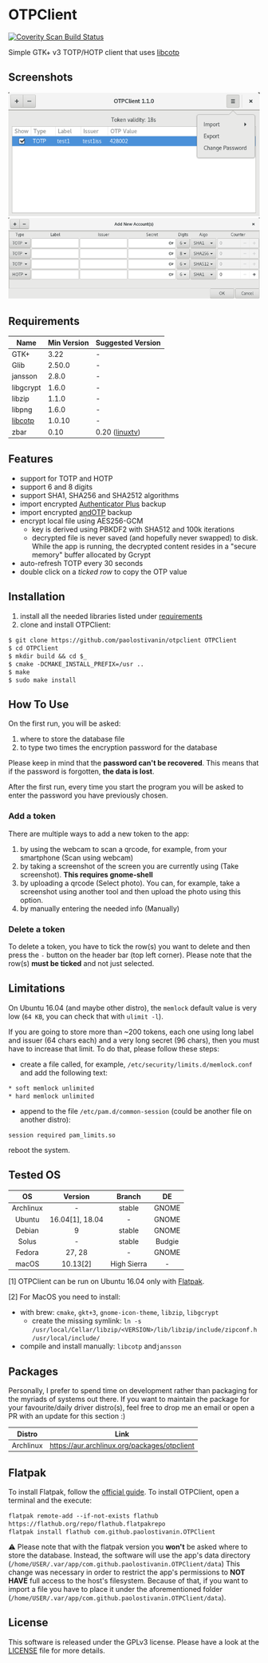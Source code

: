 # OTPClient
<a href="https://scan.coverity.com/projects/paolostivanin-otpclient">
  <img alt="Coverity Scan Build Status"
       src="https://scan.coverity.com/projects/12749/badge.svg"/>
</a>

Simple GTK+ v3 TOTP/HOTP client that uses [libcotp](https://github.com/paolostivanin/libcotp)

## Screenshots
![Main window](/data/screenshots/mainwin.png?raw=true "Main window")
![Add tokens](/data/screenshots/addtokens.png?raw=true "Add new tokens")

## Requirements
|Name|Min Version|Suggested Version|
|----|-----------|-----------------|
|GTK+|3.22|-|
|Glib|2.50.0|-|
|jansson|2.8.0|-|
|libgcrypt|1.6.0|-|
|libzip|1.1.0|-|
|libpng|1.6.0|-|
|[libcotp](https://github.com/paolostivanin/libcotp)|1.0.10|-|
|zbar|0.10|0.20 ([linuxtv](https://linuxtv.org/downloads/zbar/))    |

## Features
- support for TOTP and HOTP
- support 6 and 8 digits
- support SHA1, SHA256 and SHA2512 algorithms
- import encrypted [Authenticator Plus](https://www.authenticatorplus.com/) backup
- import encrypted [andOTP](https://github.com/flocke/andOTP) backup
- encrypt local file using AES256-GCM
  - key is derived using PBKDF2 with SHA512 and 100k iterations
  - decrypted file is never saved (and hopefully never swapped) to disk. While the app is running, the decrypted content resides in a "secure memory" buffer allocated by Gcrypt 
- auto-refresh TOTP every 30 seconds
- double click on a *ticked row* to copy the OTP value

## Installation
1. install all the needed libraries listed under [requirements](#requirements)
2. clone and install OTPClient:
```
$ git clone https://github.com/paolostivanin/otpclient OTPClient
$ cd OTPClient
$ mkdir build && cd $_
$ cmake -DCMAKE_INSTALL_PREFIX=/usr ..
$ make
$ sudo make install
```

## How To Use
On the first run, you will be asked:

1. where to store the database file
2. to type two times the encryption password for the database

Please keep in mind that the **password can't be recovered**. This means that if the password is forgotten, **the data is lost**.

After the first run, every time you start the program you will be asked to enter the password you have previously chosen.

### Add a token
There are multiple ways to add a new token to the app:
1. by using the webcam to scan a qrcode, for example, from your smartphone (Scan using webcam)
2. by taking a screenshot of the screen you are currently using (Take screenshot). **This requires gnome-shell**
3. by uploading a qrcode (Select photo). You can, for example, take a screenshot using another tool and then upload the photo using this option.
4. by manually entering the needed info (Manually)

### Delete a token
To delete a token, you have to tick the row(s) you want to delete and then press the `-` button on the header bar (top left corner).
Please note that the row(s) **must be ticked** and not just selected.

## Limitations
On Ubuntu 16.04 (and maybe other distro), the `memlock` default value is very low (`64 KB`, you can check that with `ulimit -l`).

If you are going to store more than ~200 tokens, each one using long label and issuer (64 chars each) and a very long secret (96 chars), then you must have to increase that limit.
To do that, please follow these steps:
* create a file called, for example, `/etc/security/limits.d/memlock.conf` and add the following text:
```
* soft memlock unlimited
* hard memlock unlimited
```
* append to the file `/etc/pam.d/common-session` (could be another file on another distro):
```
session required pam_limits.so
```
reboot the system.

## Tested OS

|OS|Version|Branch|DE|
|:-:|:----:|:----:|:-:|
|Archlinux|-|stable|GNOME|
|Ubuntu|16.04[1], 18.04|-|GNOME|
|Debian|9|stable|GNOME|
|Solus|-|stable|Budgie|
|Fedora|27, 28|-|GNOME|
|macOS|10.13[2]|High Sierra|-|

[1] OTPClient can be run on Ubuntu 16.04 only with [Flatpak](#flatpak).

[2] For MacOS you need to install:
- with brew: `cmake`, `gkt+3`, `gnome-icon-theme`, `libzip`, `libgcrypt`
  - create the missing symlink: `ln -s /usr/local/Cellar/libzip/<VERSION>/lib/libzip/include/zipconf.h /usr/local/include/`
- compile and install manually: `libcotp` and`jansson`

## Packages
Personally, I prefer to spend time on development rather than packaging for the myriads of systems out there. If you want to maintain the package for your favourite/daily driver distro(s), feel free to drop me an email or open a PR with an update for this section :)

|Distro|Link|
|:-:|:---:|
|Archlinux|https://aur.archlinux.org/packages/otpclient|

## Flatpak
To install Flatpak, follow the [official guide](https://flatpak.org/getting.html). To install OTPClient, open a terminal and the execute:
```
flatpak remote-add --if-not-exists flathub https://flathub.org/repo/flathub.flatpakrepo
flatpak install flathub com.github.paolostivanin.OTPClient
```

:warning: Please note that with the flatpak version you **won't** be asked where to store the database. Instead, the software will use the app's data directory (`/home/USER/.var/app/com.github.paolostivanin.OTPClient/data`)
This change was necessary in order to restrict the app's permissions to **NOT HAVE** full access to the host's filesystem.
Because of that, if you want to import a file you have to place it under the aforementioned folder (`/home/USER/.var/app/com.github.paolostivanin.OTPClient/data`).

## License
This software is released under the GPLv3 license. Please have a look at the [LICENSE](LICENSE) file for more details.
 
